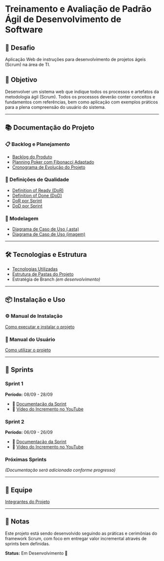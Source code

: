 # Treinamento e Avaliação de Padrão Ágil de Desenvolvimento de Software

## 🎯 Desafio

Aplicação Web de instruções para desenvolvimento de projetos ágeis (Scrum) na área de TI.

## 📌 Objetivo

Desenvolver um sistema web que indique todos os processos e artefatos da metodologia ágil (Scrum). Todos os processos deverão conter conceitos e fundamentos com referências, bem como aplicação com exemplos práticos para a plena compreensão do usuário do sistema.

---

## 📚 Documentação do Projeto

### 📋 Backlog e Planejamento
- [Backlog do Produto](./Docs/product_backlog.md)
- [Planning Poker com Fibonacci Adaptado](./Docs/fibonacci.md)
- [Cronograma de Evolução do Projeto](./Docs/cronograma/)

### 📖 Definições de Qualidade
- [Definition of Ready (DoR)](./Docs/sprints/doc_DOR.md)
- [Definition of Done (DoD)](./Docs/sprints/doc_DOD.md)
- [DoR por Sprint](./Docs/sprints/doc_DOR_sprint.md)
- [DoD por Sprint](./Docs/sprints/doc_DOD_sprint.md)

### 🎨 Modelagem
- [Diagrama de Caso de Uso (.asta)](./Docs/usercase/UseCase.asta)
- [Diagrama de Caso de Uso (imagem)](./Docs/usercase/usercase.md)

---

## 🛠️ Tecnologias e Estrutura

- [Tecnologias Utilizadas](./Docs/technologies.md)
- [Estrutura de Pastas do Projeto](./Docs/folder_structure.md)
- Estratégia de Branch *(em desenvolvimento)*

---

## 📦 Instalação e Uso

### ⚙️ Manual de Instalação
[Como executar e instalar o projeto](./Docs/installation_manual.md)

### 📱 Manual do Usuário
[Como utilizar o projeto](./Docs/user_manual.md)

---

## 🚀 Sprints

### Sprint 1
**Período:** 08/09 - 28/09

- 📄 [Documentação da Sprint](./Docs/sprints/sprint_backlog1.md)
- 🎥 [Vídeo do Incremento no YouTube](https://youtu.be/Oi-A6S8d2tw)

### Sprint 2
**Período:** 06/09 - 26/09

- 📄 [Documentação da Sprint](./Docs/sprints/sprint_backlog2.md)
- 🎥 [Vídeo do Incremento no YouTube](https://youtu.be/9lsROn2HaGY)

### Próximas Sprints
*(Documentação será adicionada conforme progresso)*

---

## 👥 Equipe

[Integrantes do Projeto](./Docs/members.md)

---

## 📝 Notas

Este projeto está sendo desenvolvido seguindo as práticas e cerimônias do framework Scrum, com foco em entregar valor incremental através de sprints bem definidas.

**Status:** Em Desenvolvimento 🚧
